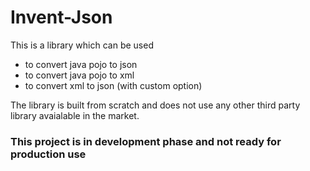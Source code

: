 # Invent-Json

This is a library which can be used 
- to convert java pojo to json
- to convert java pojo to xml
- to convert xml to json (with custom option)

The library is built from scratch and does not use any other third party library avaialable in the market.

### This project is in development phase and not ready for production use
